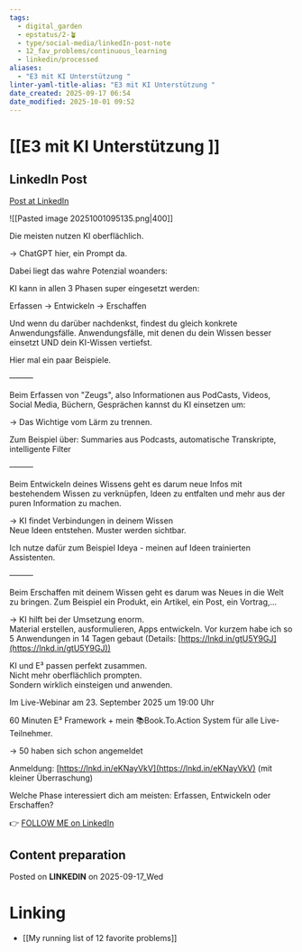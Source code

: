 ```yaml
---
tags:
  - digital_garden
  - epstatus/2-🪴
  - type/social-media/linkedIn-post-note
  - 12_fav_problems/continuous_learning
  - linkedin/processed
aliases:
  - "E3 mit KI Unterstützung "
linter-yaml-title-alias: "E3 mit KI Unterstützung "
date_created: 2025-09-17 06:54
date_modified: 2025-10-01 09:52
---
```

# [[E3 mit KI Unterstützung ]]

## LinkedIn Post

[Post at LinkedIn](https://www.linkedin.com/posts/sebastiankamilli_die-meisten-nutzen-ki-oberfl%C3%A4chlich-chatgpt-activity-7373962706879557632-qNB7?utm_source=share&utm_medium=member_desktop&rcm=ACoAAA1M1pkBgWCYPhT45EpfLiHzViQqRWNCIv4)

![[Pasted image 20251001095135.png|400]]

Die meisten nutzen KI oberflächlich.  
  
→ ChatGPT hier, ein Prompt da.  
  
Dabei liegt das wahre Potenzial woanders:  
  
KI kann in allen 3 Phasen super eingesetzt werden:  
  
Erfassen → Entwickeln → Erschaffen  
  
Und wenn du darüber nachdenkst, findest du gleich konkrete Anwendungsfälle. Anwendungsfälle, mit denen du dein Wissen besser einsetzt UND dein KI-Wissen vertiefst.  
  
Hier mal ein paar Beispiele.  
  
———  
  
Beim Erfassen von "Zeugs", also Informationen aus PodCasts, Videos, Social Media, Büchern, Gesprächen kannst du KI einsetzen um:  
  
→ Das Wichtige vom Lärm zu trennen.  
  
Zum Beispiel über: Summaries aus Podcasts, automatische Transkripte, intelligente Filter  
  
———  
  
Beim Entwickeln deines Wissens geht es darum neue Infos mit bestehendem Wissen zu verknüpfen, Ideen zu entfalten und mehr aus der puren Information zu machen.  
  
→ KI findet Verbindungen in deinem Wissen  
Neue Ideen entstehen. Muster werden sichtbar.  
  
Ich nutze dafür zum Beispiel Ideya - meinen auf Ideen trainierten Assistenten.  
  
———  
  
Beim Erschaffen mit deinem Wissen geht es darum was Neues in die Welt zu bringen. Zum Beispiel ein Produkt, ein Artikel, ein Post, ein Vortrag,...  
  
→ KI hilft bei der Umsetzung enorm.  
Material erstellen, ausformulieren, Apps entwickeln. Vor kurzem habe ich so 5 Anwendungen in 14 Tagen gebaut (Details: [https://lnkd.in/gtU5Y9GJ](https://lnkd.in/gtU5Y9GJ))  

KI und E³ passen perfekt zusammen.  
Nicht mehr oberflächlich prompten.  
Sondern wirklich einsteigen und anwenden.  

Im Live-Webinar am 23. September 2025 um 19:00 Uhr  
  
60 Minuten E³ Framework + mein 📚Book.To.Action System für alle Live-Teilnehmer.  
  
→ 50 haben sich schon angemeldet  
  
Anmeldung: [https://lnkd.in/eKNayVkV](https://lnkd.in/eKNayVkV) (mit kleiner Überraschung)  

Welche Phase interessiert dich am meisten: Erfassen, Entwickeln oder Erschaffen?

👉 [FOLLOW ME on LinkedIn](https://www.linkedin.com/comm/mynetwork/discovery-see-all?usecase=PEOPLE_FOLLOWS&followMember=sebastiankamilli)

## Content preparation

Posted on **LINKEDIN** on 2025-09-17_Wed

# Linking

+ [[My running list of 12 favorite problems]]